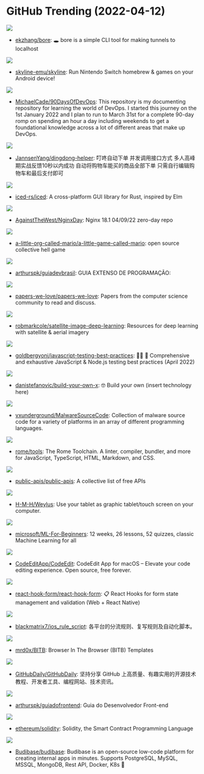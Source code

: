 # GitHub Trending (2022-04-12)

![](https://img.shields.io/badge/Rust-New%20626-green?style=flat-square&logo=appveyor)
- [ekzhang/bore](https://github.com/ekzhang/bore): 🕳 bore is a simple CLI tool for making tunnels to localhost

![](https://img.shields.io/badge/C%2B%2B-New%20196-green?style=flat-square&logo=appveyor)
- [skyline-emu/skyline](https://github.com/skyline-emu/skyline): Run Nintendo Switch homebrew & games on your Android device!

![](https://img.shields.io/badge/Shell-New%20413-green?style=flat-square&logo=appveyor)
- [MichaelCade/90DaysOfDevOps](https://github.com/MichaelCade/90DaysOfDevOps): This repository is my documenting repository for learning the world of DevOps. I started this journey on the 1st January 2022 and I plan to run to March 31st for a complete 90-day romp on spending an hour a day including weekends to get a foundational knowledge across a lot of different areas that make up DevOps.

![](https://img.shields.io/badge/Java-New%2048-green?style=flat-square&logo=appveyor)
- [JannsenYang/dingdong-helper](https://github.com/JannsenYang/dingdong-helper): 叮咚自动下单 并发调用接口方式 多人高峰期实战反馈10秒以内成功 自动将购物车能买的商品全部下单 只需自行编辑购物车和最后支付即可

![](https://img.shields.io/badge/Rust-New%20155-green?style=flat-square&logo=appveyor)
- [iced-rs/iced](https://github.com/iced-rs/iced): A cross-platform GUI library for Rust, inspired by Elm

![](https://img.shields.io/badge/none-New%2056-green?style=flat-square&logo=appveyor)
- [AgainstTheWest/NginxDay](https://github.com/AgainstTheWest/NginxDay): Nginx 18.1 04/09/22 zero-day repo

![](https://img.shields.io/badge/GDScript-New%20259-green?style=flat-square&logo=appveyor)
- [a-little-org-called-mario/a-little-game-called-mario](https://github.com/a-little-org-called-mario/a-little-game-called-mario): open source collective hell game

![](https://img.shields.io/badge/none-New%20114-green?style=flat-square&logo=appveyor)
- [arthurspk/guiadevbrasil](https://github.com/arthurspk/guiadevbrasil): GUIA EXTENSO DE PROGRAMAÇÃO:

![](https://img.shields.io/badge/Shell-New%20529-green?style=flat-square&logo=appveyor)
- [papers-we-love/papers-we-love](https://github.com/papers-we-love/papers-we-love): Papers from the computer science community to read and discuss.

![](https://img.shields.io/badge/none-New%20164-green?style=flat-square&logo=appveyor)
- [robmarkcole/satellite-image-deep-learning](https://github.com/robmarkcole/satellite-image-deep-learning): Resources for deep learning with satellite & aerial imagery

![](https://img.shields.io/badge/JavaScript-New%20299-green?style=flat-square&logo=appveyor)
- [goldbergyoni/javascript-testing-best-practices](https://github.com/goldbergyoni/javascript-testing-best-practices): 📗🌐 🚢 Comprehensive and exhaustive JavaScript & Node.js testing best practices (April 2022)

![](https://img.shields.io/badge/none-New%20249-green?style=flat-square&logo=appveyor)
- [danistefanovic/build-your-own-x](https://github.com/danistefanovic/build-your-own-x): 🤓 Build your own (insert technology here)

![](https://img.shields.io/badge/Assembly-New%20211-green?style=flat-square&logo=appveyor)
- [vxunderground/MalwareSourceCode](https://github.com/vxunderground/MalwareSourceCode): Collection of malware source code for a variety of platforms in an array of different programming languages.

![](https://img.shields.io/badge/Rust-New%20221-green?style=flat-square&logo=appveyor)
- [rome/tools](https://github.com/rome/tools): The Rome Toolchain. A linter, compiler, bundler, and more for JavaScript, TypeScript, HTML, Markdown, and CSS.

![](https://img.shields.io/badge/Python-New%20401-green?style=flat-square&logo=appveyor)
- [public-apis/public-apis](https://github.com/public-apis/public-apis): A collective list of free APIs

![](https://img.shields.io/badge/Rust-New%2058-green?style=flat-square&logo=appveyor)
- [H-M-H/Weylus](https://github.com/H-M-H/Weylus): Use your tablet as graphic tablet/touch screen on your computer.

![](https://img.shields.io/badge/Jupyter%20Notebook-New%20147-green?style=flat-square&logo=appveyor)
- [microsoft/ML-For-Beginners](https://github.com/microsoft/ML-For-Beginners): 12 weeks, 26 lessons, 52 quizzes, classic Machine Learning for all

![](https://img.shields.io/badge/Swift-New%20304-green?style=flat-square&logo=appveyor)
- [CodeEditApp/CodeEdit](https://github.com/CodeEditApp/CodeEdit): CodeEdit App for macOS – Elevate your code editing experience. Open source, free forever.

![](https://img.shields.io/badge/TypeScript-New%2026-green?style=flat-square&logo=appveyor)
- [react-hook-form/react-hook-form](https://github.com/react-hook-form/react-hook-form): 📋 React Hooks for form state management and validation (Web + React Native)

![](https://img.shields.io/badge/JavaScript-New%2023-green?style=flat-square&logo=appveyor)
- [blackmatrix7/ios_rule_script](https://github.com/blackmatrix7/ios_rule_script): 各平台的分流规则、复写规则及自动化脚本。

![](https://img.shields.io/badge/JavaScript-New%2054-green?style=flat-square&logo=appveyor)
- [mrd0x/BITB](https://github.com/mrd0x/BITB): Browser In The Browser (BITB) Templates

![](https://img.shields.io/badge/none-New%2058-green?style=flat-square&logo=appveyor)
- [GitHubDaily/GitHubDaily](https://github.com/GitHubDaily/GitHubDaily): 坚持分享 GitHub 上高质量、有趣实用的开源技术教程、开发者工具、编程网站、技术资讯。

![](https://img.shields.io/badge/none-New%2055-green?style=flat-square&logo=appveyor)
- [arthurspk/guiadofrontend](https://github.com/arthurspk/guiadofrontend): Guia do Desenvolvedor Front-end

![](https://img.shields.io/badge/C%2B%2B-New%2020-green?style=flat-square&logo=appveyor)
- [ethereum/solidity](https://github.com/ethereum/solidity): Solidity, the Smart Contract Programming Language

![](https://img.shields.io/badge/JavaScript-New%2037-green?style=flat-square&logo=appveyor)
- [Budibase/budibase](https://github.com/Budibase/budibase): Budibase is an open-source low-code platform for creating internal apps in minutes. Supports PostgreSQL, MySQL, MSSQL, MongoDB, Rest API, Docker, K8s 🚀

